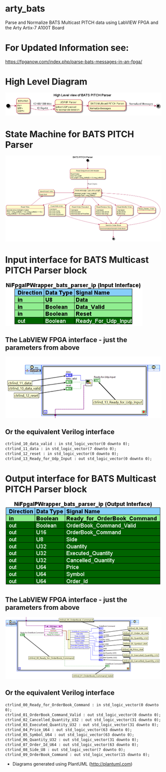 # arty_bats
Parse and Normalize BATS Multicast PITCH data using LabVIEW FPGA and the Arty Artix-7 A100T Board

# For Updated Information see:
https://fpganow.com/index.php/parse-bats-messages-in-an-fpga/

# High Level Diagram
![High Level Diagram](out/High_Level/High_Level.png)

# State Machine for BATS PITCH Parser
![BATS PITCH Parser](out/BATS_PITCH_PARSER/BATS_Pitch_Parser.png)

# Input interface for BATS Multicast PITCH Parser block
![Input Interface](out/input_interface/Input.Interface.png)

## The LabVIEW FPGA interface - just the parameters from above
![Input Interface LabVIEW](blog_post/input.interface.labview.png)

## Or the equivalent Verilog interface
	ctrlind_10_data_valid : in std_logic_vector(0 downto 0);
	ctrlind_11_data : in std_logic_vector(7 downto 0);
	ctrlind_12_reset : in std_logic_vector(0 downto 0);
	ctrlind_13_Ready_for_Udp_Input : out std_logic_vector(0 downto 0);

# Output interface for BATS Multicast PITCH Parser block
![Output Interface](out/output_interface/Output.Interface.png)

## The LabVIEW FPGA interface - just the parameters from above
![Output Interface LabVIEW](blog_post/output.interface.labview.png)

## Or the equivalent Verilog interface
	ctrlind_00_Ready_for_OrderBook_Command : in std_logic_vector(0 downto 0);
	ctrlind_01_OrderBook_Command_Valid : out std_logic_vector(0 downto 0);
	ctrlind_02_Cancelled_Quantity_U32 : out std_logic_vector(31 downto 0);
	ctrlind_03_Executed_Quantity_U32 : out std_logic_vector(31 downto 0);
	ctrlind_04_Price_U64 : out std_logic_vector(63 downto 0);
	ctrlind_05_Symbol_U64 : out std_logic_vector(63 downto 0);
	ctrlind_06_Quantity_U32 : out std_logic_vector(31 downto 0);
	ctrlind_07_Order_Id_U64 : out std_logic_vector(63 downto 0);
	ctrlind_08_Side_U8 : out std_logic_vector(7 downto 0);
	ctrlind_09_OrderBook_Command : out std_logic_vector(15 downto 0);


* Diagrams generated using PlantUML (http://plantuml.com)
